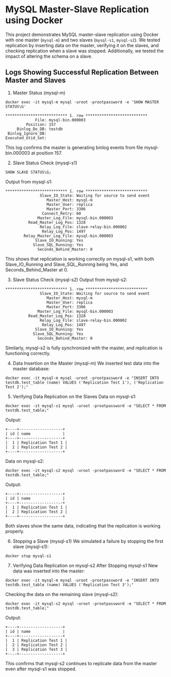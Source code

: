 # MySQL Master-Slave Replication using Docker

This project demonstrates MySQL master-slave replication using Docker with one master (`mysql-m`) and two slaves (`mysql-s1`, `mysql-s2`). We tested replication by inserting data on the master, verifying it on the slaves, and checking replication when a slave was stopped. Additionally, we tested the impact of altering the schema on a slave.


## Logs Showing Successful Replication Between Master and Slaves

1. Master Status (mysql-m)
```
docker exec -it mysql-m mysql -uroot -prootpassword -e 'SHOW MASTER STATUS\G'

*************************** 1. row ***************************
             File: mysql-bin.000003
         Position: 157
     Binlog_Do_DB: testdb
 Binlog_Ignore_DB: 
Executed_Gtid_Set:
```
This log confirms the master is generating binlog events from file mysql-bin.000003 at position 157.

2. Slave Status Check (mysql-s1)
```
SHOW SLAVE STATUS\G;
```
Output from mysql-s1:

```
*************************** 1. row ***************************
               Slave_IO_State: Waiting for source to send event
                  Master_Host: mysql-m
                  Master_User: replica
                  Master_Port: 3306
                Connect_Retry: 60
              Master_Log_File: mysql-bin.000003
          Read_Master_Log_Pos: 1328
               Relay_Log_File: slave-relay-bin.000002
                Relay_Log_Pos: 1497
        Relay_Master_Log_File: mysql-bin.000003
             Slave_IO_Running: Yes
            Slave_SQL_Running: Yes
              Seconds_Behind_Master: 0
```
This shows that replication is working correctly on mysql-s1, with both Slave_IO_Running and Slave_SQL_Running being Yes, and Seconds_Behind_Master at 0.

3. Slave Status Check (mysql-s2)
Output from mysql-s2:

```
*************************** 1. row ***************************
               Slave_IO_State: Waiting for source to send event
                  Master_Host: mysql-m
                  Master_User: replica
                  Master_Port: 3306
              Master_Log_File: mysql-bin.000003
          Read_Master_Log_Pos: 1328
               Relay_Log_File: slave-relay-bin.000002
                Relay_Log_Pos: 1497
             Slave_IO_Running: Yes
            Slave_SQL_Running: Yes
              Seconds_Behind_Master: 0
```
Similarly, mysql-s2 is fully synchronized with the master, and replication is functioning correctly.

4. Data Insertion on the Master (mysql-m)
We inserted test data into the master database:

```
docker exec -it mysql-m mysql -uroot -prootpassword -e "INSERT INTO testdb.test_table (name) VALUES ('Replication Test 1'), ('Replication Test 2');"
```
5. Verifying Data Replication on the Slaves
Data on mysql-s1:
```
docker exec -it mysql-s1 mysql -uroot -prootpassword -e "SELECT * FROM testdb.test_table;"
```
Output:

```
+----+-------------------+
| id | name              |
+----+-------------------+
|  1 | Replication Test 1 |
|  2 | Replication Test 2 |
+----+-------------------+
```
Data on mysql-s2:
```
docker exec -it mysql-s2 mysql -uroot -prootpassword -e "SELECT * FROM testdb.test_table;"
```
Output:

```
+----+-------------------+
| id | name              |
+----+-------------------+
|  1 | Replication Test 1 |
|  2 | Replication Test 2 |
+----+-------------------+
```
Both slaves show the same data, indicating that the replication is working properly.

6. Stopping a Slave (mysql-s1)
We simulated a failure by stopping the first slave (mysql-s1):

```
docker stop mysql-s1
```
7. Verifying Data Replication on mysql-s2 After Stopping mysql-s1
New data was inserted into the master:

```
docker exec -it mysql-m mysql -uroot -prootpassword -e "INSERT INTO testdb.test_table (name) VALUES ('Replication Test 3');"
```
Checking the data on the remaining slave (mysql-s2):

```
docker exec -it mysql-s2 mysql -uroot -prootpassword -e "SELECT * FROM testdb.test_table;"
```
Output:

```
+----+-------------------+
| id | name              |
+----+-------------------+
|  1 | Replication Test 1 |
|  2 | Replication Test 2 |
|  3 | Replication Test 3 |
+----+-------------------+
```
This confirms that mysql-s2 continues to replicate data from the master even after mysql-s1 was stopped.
